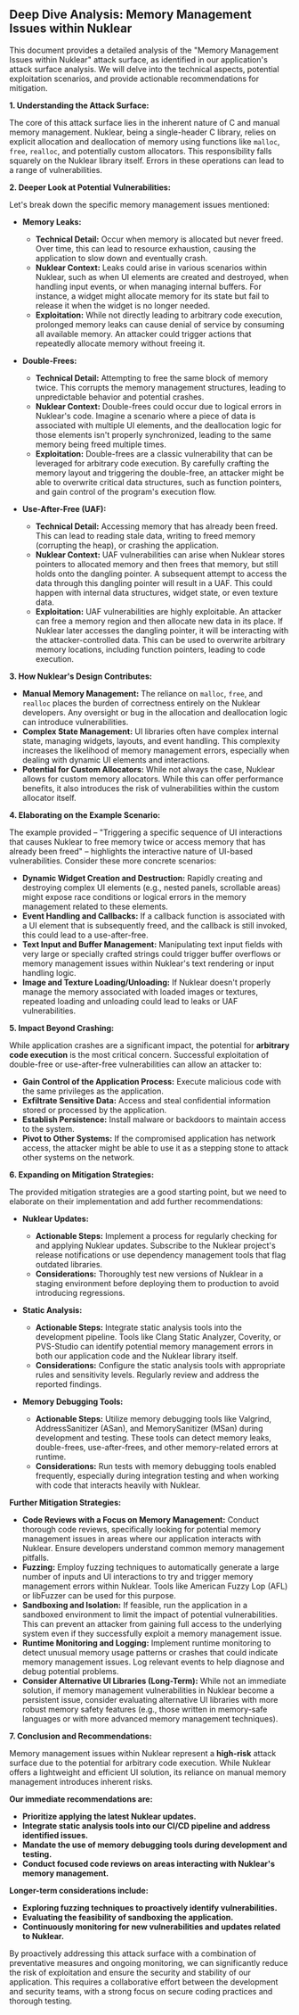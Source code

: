 ## Deep Dive Analysis: Memory Management Issues within Nuklear

This document provides a detailed analysis of the "Memory Management Issues within Nuklear" attack surface, as identified in our application's attack surface analysis. We will delve into the technical aspects, potential exploitation scenarios, and provide actionable recommendations for mitigation.

**1. Understanding the Attack Surface:**

The core of this attack surface lies in the inherent nature of C and manual memory management. Nuklear, being a single-header C library, relies on explicit allocation and deallocation of memory using functions like `malloc`, `free`, `realloc`, and potentially custom allocators. This responsibility falls squarely on the Nuklear library itself. Errors in these operations can lead to a range of vulnerabilities.

**2. Deeper Look at Potential Vulnerabilities:**

Let's break down the specific memory management issues mentioned:

* **Memory Leaks:**
    * **Technical Detail:**  Occur when memory is allocated but never freed. Over time, this can lead to resource exhaustion, causing the application to slow down and eventually crash.
    * **Nuklear Context:**  Leaks could arise in various scenarios within Nuklear, such as when UI elements are created and destroyed, when handling input events, or when managing internal buffers. For instance, a widget might allocate memory for its state but fail to release it when the widget is no longer needed.
    * **Exploitation:** While not directly leading to arbitrary code execution, prolonged memory leaks can cause denial of service by consuming all available memory. An attacker could trigger actions that repeatedly allocate memory without freeing it.

* **Double-Frees:**
    * **Technical Detail:**  Attempting to free the same block of memory twice. This corrupts the memory management structures, leading to unpredictable behavior and potential crashes.
    * **Nuklear Context:**  Double-frees could occur due to logical errors in Nuklear's code. Imagine a scenario where a piece of data is associated with multiple UI elements, and the deallocation logic for those elements isn't properly synchronized, leading to the same memory being freed multiple times.
    * **Exploitation:**  Double-frees are a classic vulnerability that can be leveraged for arbitrary code execution. By carefully crafting the memory layout and triggering the double-free, an attacker might be able to overwrite critical data structures, such as function pointers, and gain control of the program's execution flow.

* **Use-After-Free (UAF):**
    * **Technical Detail:**  Accessing memory that has already been freed. This can lead to reading stale data, writing to freed memory (corrupting the heap), or crashing the application.
    * **Nuklear Context:**  UAF vulnerabilities can arise when Nuklear stores pointers to allocated memory and then frees that memory, but still holds onto the dangling pointer. A subsequent attempt to access the data through this dangling pointer will result in a UAF. This could happen with internal data structures, widget state, or even texture data.
    * **Exploitation:**  UAF vulnerabilities are highly exploitable. An attacker can free a memory region and then allocate new data in its place. If Nuklear later accesses the dangling pointer, it will be interacting with the attacker-controlled data. This can be used to overwrite arbitrary memory locations, including function pointers, leading to code execution.

**3. How Nuklear's Design Contributes:**

* **Manual Memory Management:**  The reliance on `malloc`, `free`, and `realloc` places the burden of correctness entirely on the Nuklear developers. Any oversight or bug in the allocation and deallocation logic can introduce vulnerabilities.
* **Complex State Management:**  UI libraries often have complex internal state, managing widgets, layouts, and event handling. This complexity increases the likelihood of memory management errors, especially when dealing with dynamic UI elements and interactions.
* **Potential for Custom Allocators:** While not always the case, Nuklear allows for custom memory allocators. While this can offer performance benefits, it also introduces the risk of vulnerabilities within the custom allocator itself.

**4. Elaborating on the Example Scenario:**

The example provided – "Triggering a specific sequence of UI interactions that causes Nuklear to free memory twice or access memory that has already been freed" – highlights the interactive nature of UI-based vulnerabilities. Consider these more concrete scenarios:

* **Dynamic Widget Creation and Destruction:** Rapidly creating and destroying complex UI elements (e.g., nested panels, scrollable areas) might expose race conditions or logical errors in the memory management related to these elements.
* **Event Handling and Callbacks:**  If a callback function is associated with a UI element that is subsequently freed, and the callback is still invoked, this could lead to a use-after-free.
* **Text Input and Buffer Management:**  Manipulating text input fields with very large or specially crafted strings could trigger buffer overflows or memory management issues within Nuklear's text rendering or input handling logic.
* **Image and Texture Loading/Unloading:**  If Nuklear doesn't properly manage the memory associated with loaded images or textures, repeated loading and unloading could lead to leaks or UAF vulnerabilities.

**5. Impact Beyond Crashing:**

While application crashes are a significant impact, the potential for **arbitrary code execution** is the most critical concern. Successful exploitation of double-free or use-after-free vulnerabilities can allow an attacker to:

* **Gain Control of the Application Process:**  Execute malicious code with the same privileges as the application.
* **Exfiltrate Sensitive Data:** Access and steal confidential information stored or processed by the application.
* **Establish Persistence:**  Install malware or backdoors to maintain access to the system.
* **Pivot to Other Systems:**  If the compromised application has network access, the attacker might be able to use it as a stepping stone to attack other systems on the network.

**6. Expanding on Mitigation Strategies:**

The provided mitigation strategies are a good starting point, but we need to elaborate on their implementation and add further recommendations:

* **Nuklear Updates:**
    * **Actionable Steps:** Implement a process for regularly checking for and applying Nuklear updates. Subscribe to the Nuklear project's release notifications or use dependency management tools that flag outdated libraries.
    * **Considerations:**  Thoroughly test new versions of Nuklear in a staging environment before deploying them to production to avoid introducing regressions.

* **Static Analysis:**
    * **Actionable Steps:** Integrate static analysis tools into the development pipeline. Tools like Clang Static Analyzer, Coverity, or PVS-Studio can identify potential memory management errors in both our application code and the Nuklear library itself.
    * **Considerations:**  Configure the static analysis tools with appropriate rules and sensitivity levels. Regularly review and address the reported findings.

* **Memory Debugging Tools:**
    * **Actionable Steps:** Utilize memory debugging tools like Valgrind, AddressSanitizer (ASan), and MemorySanitizer (MSan) during development and testing. These tools can detect memory leaks, double-frees, use-after-frees, and other memory-related errors at runtime.
    * **Considerations:**  Run tests with memory debugging tools enabled frequently, especially during integration testing and when working with code that interacts heavily with Nuklear.

**Further Mitigation Strategies:**

* **Code Reviews with a Focus on Memory Management:** Conduct thorough code reviews, specifically looking for potential memory management issues in areas where our application interacts with Nuklear. Ensure developers understand common memory management pitfalls.
* **Fuzzing:** Employ fuzzing techniques to automatically generate a large number of inputs and UI interactions to try and trigger memory management errors within Nuklear. Tools like American Fuzzy Lop (AFL) or libFuzzer can be used for this purpose.
* **Sandboxing and Isolation:** If feasible, run the application in a sandboxed environment to limit the impact of potential vulnerabilities. This can prevent an attacker from gaining full access to the underlying system even if they successfully exploit a memory management issue.
* **Runtime Monitoring and Logging:** Implement runtime monitoring to detect unusual memory usage patterns or crashes that could indicate memory management issues. Log relevant events to help diagnose and debug potential problems.
* **Consider Alternative UI Libraries (Long-Term):**  While not an immediate solution, if memory management vulnerabilities in Nuklear become a persistent issue, consider evaluating alternative UI libraries with more robust memory safety features (e.g., those written in memory-safe languages or with more advanced memory management techniques).

**7. Conclusion and Recommendations:**

Memory management issues within Nuklear represent a **high-risk** attack surface due to the potential for arbitrary code execution. While Nuklear offers a lightweight and efficient UI solution, its reliance on manual memory management introduces inherent risks.

**Our immediate recommendations are:**

* **Prioritize applying the latest Nuklear updates.**
* **Integrate static analysis tools into our CI/CD pipeline and address identified issues.**
* **Mandate the use of memory debugging tools during development and testing.**
* **Conduct focused code reviews on areas interacting with Nuklear's memory management.**

**Longer-term considerations include:**

* **Exploring fuzzing techniques to proactively identify vulnerabilities.**
* **Evaluating the feasibility of sandboxing the application.**
* **Continuously monitoring for new vulnerabilities and updates related to Nuklear.**

By proactively addressing this attack surface with a combination of preventative measures and ongoing monitoring, we can significantly reduce the risk of exploitation and ensure the security and stability of our application. This requires a collaborative effort between the development and security teams, with a strong focus on secure coding practices and thorough testing.
